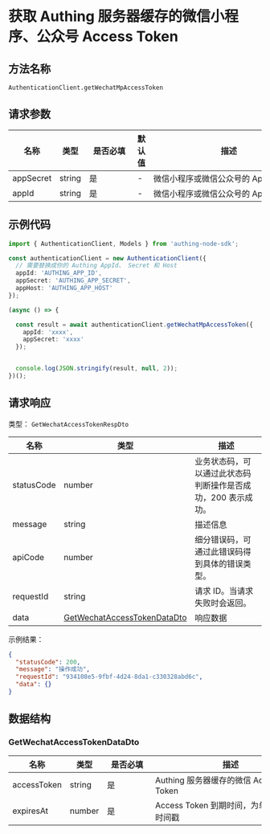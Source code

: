 # 获取 Authing 服务器缓存的微信小程序、公众号 Access Token

<!--
  警告⚠️：
  不要直接修改该文档，
  https://github.com/Authing/authing-docs-factory
  使用该项目进行生成
-->

<LastUpdated />



## 方法名称

`AuthenticationClient.getWechatMpAccessToken`

## 请求参数

| 名称 | 类型 | <div style="width:80px">是否必填</div> | 默认值 | <div style="width:300px">描述</div> | <div style="width:200px"></div>示例值</div> |
| ---- | ---- | ---- | ---- | ---- | ---- |
| appSecret | string | 是 | - | 微信小程序或微信公众号的 AppSecret  |  |
| appId | string | 是 | - | 微信小程序或微信公众号的 AppId  |  |




## 示例代码

```ts
import { AuthenticationClient, Models } from 'authing-node-sdk';

const authenticationClient = new AuthenticationClient({
  // 需要替换成你的 Authing AppId、 Secret 和 Host
  appId: 'AUTHING_APP_ID',
  appSecret: 'AUTHING_APP_SECRET',
  appHost: 'AUTHING_APP_HOST'
});

(async () => {

  const result = await authenticationClient.getWechatMpAccessToken({
    appId: 'xxxx',
    appSecret: 'xxxx'
  });


  console.log(JSON.stringify(result, null, 2));
})();

```




## 请求响应

类型： `GetWechatAccessTokenRespDto`

| 名称 | 类型 | 描述 |
| ---- | ---- | ---- |
| statusCode | number | 业务状态码，可以通过此状态码判断操作是否成功，200 表示成功。 |
| message | string | 描述信息 |
| apiCode | number | 细分错误码，可通过此错误码得到具体的错误类型。 |
| requestId | string | 请求 ID。当请求失败时会返回。 |
| data | <a href="#GetWechatAccessTokenDataDto">GetWechatAccessTokenDataDto</a> | 响应数据 |



示例结果：

```json
{
  "statusCode": 200,
  "message": "操作成功",
  "requestId": "934108e5-9fbf-4d24-8da1-c330328abd6c",
  "data": {}
}
```

## 数据结构


### <a id="GetWechatAccessTokenDataDto"></a> GetWechatAccessTokenDataDto

| 名称 | 类型 | <div style="width:80px">是否必填</div> | <div style="width:300px">描述</div> | <div style="width:200px">示例值</div> |
| ---- |  ---- | ---- | ---- | ---- |
| accessToken | string | 是 | Authing 服务器缓存的微信 Access Token   |  |
| expiresAt | number | 是 | Access Token 到期时间，为单位为秒的时间戳   |  |


